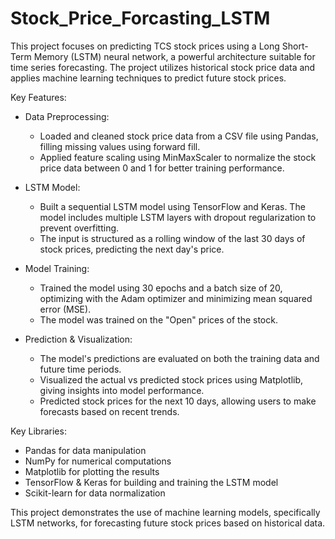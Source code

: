 # Stock_Price_Forcasting_LSTM
This project focuses on predicting TCS stock prices using a Long Short-Term Memory (LSTM) neural network, a powerful architecture suitable for time series forecasting. The project utilizes historical stock price data and applies machine learning techniques to predict future stock prices.

Key Features:

  * Data Preprocessing:
    * Loaded and cleaned stock price data from a CSV file using Pandas, filling missing values using forward fill.
    * Applied feature scaling using MinMaxScaler to normalize the stock price data between 0 and 1 for better training performance.
  
  * LSTM Model:
    * Built a sequential LSTM model using TensorFlow and Keras. The model includes multiple LSTM layers with dropout regularization to prevent overfitting.
    * The input is structured as a rolling window of the last 30 days of stock prices, predicting the next day's price.
  
  * Model Training:
    * Trained the model using 30 epochs and a batch size of 20, optimizing with the Adam optimizer and minimizing mean squared error (MSE).
    * The model was trained on the "Open" prices of the stock.
  
  * Prediction & Visualization:
    * The model's predictions are evaluated on both the training data and future time periods.
    * Visualized the actual vs predicted stock prices using Matplotlib, giving insights into model performance.
    * Predicted stock prices for the next 10 days, allowing users to make forecasts based on recent trends.

Key Libraries:

  * Pandas for data manipulation
  * NumPy for numerical computations
  * Matplotlib for plotting the results
  * TensorFlow & Keras for building and training the LSTM model
  * Scikit-learn for data normalization

This project demonstrates the use of machine learning models, specifically LSTM networks, for forecasting future stock prices based on historical data.
